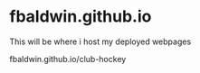 # fbaldwin.github.io
This will be where i host my deployed webpages

fbaldwin.github.io/club-hockey
